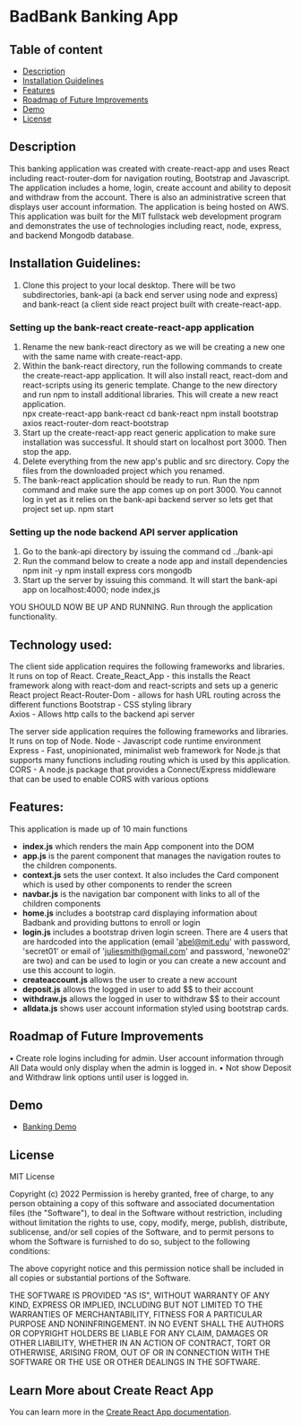 # BadBank Banking App

## Table of content

- [Description](#description)
- [Installation Guidelines](#installation)
- [Features](#features)
- [Roadmap of Future Improvements](#roadmap)
- [Demo](#demo)
- [License](#license)

## Description
This banking application was created with create-react-app and uses React including react-router-dom for navigation routing, Bootstrap and Javascript.  The application includes a home, login, create account and ability to deposit and withdraw from the account.   There is also an administrative screen that displays user account information.  The application is being hosted on AWS.   This application was built for the MIT fullstack web development program and demonstrates the use of technologies including react, node, express, and backend Mongodb database.

## Installation Guidelines: 
1) Clone this project to your local desktop.   There will be two subdirectories, bank-api (a back end server using node and express) and bank-react (a client side react project built with create-react-app.  

### Setting up the bank-react create-react-app application
1) Rename the new bank-react directory as we will be creating a new one with the same name with create-react-app.
2) Within the bank-react directory, run the following commands to create the create-react-app application.  It will also install react, react-dom and react-scripts using its generic template.  Change to the new directory and run npm to install additional libraries.   This will create a new react application.   
    npx create-react-app bank-react
    cd bank-react
    npm install bootstrap axios react-router-dom react-bootstrap
3) Start up the create-react-app react generic application to make sure installation was successful.  It should start on localhost port 3000.  Then stop the app.
4) Delete everything from the new app's public and src directory.   Copy the files from the downloaded project which you renamed.
5) The bank-react application should be ready to run.  Run the npm command and make sure the app comes up on port 3000.  You cannot log in yet as it relies on the bank-api backend server so lets get that project set up.
     npm start

### Setting up the node backend API server application
1) Go to the bank-api directory by issuing the command cd ../bank-api
2) Run the command below to create a node app and install dependencies
    npm init -y
    npm install express cors mongodb
3) Start up the server by issuing this command.   It will start the bank-api app on localhost:4000;
    node index,js

YOU SHOULD NOW BE UP AND RUNNING.  Run through the application functionality.  

## Technology used:
The client side application requires the following frameworks and libraries.   It runs on top of React.
    Create_React_App - this installs the React framework along with react-dom and react-scripts and sets up a generic React project
    React-Router-Dom - allows for hash URL routing across the different functions
    Bootstrap - CSS styling library    
    Axios - Allows http calls to the backend api server
    
The server side application requires the following frameworks and libraries.   It runs on top of Node.
    Node - Javascript code runtime environment 
    Express - Fast, unopinionated, minimalist web framework for Node.js that supports many functions including routing which is used by this application.
    CORS - A node.js package that provides a Connect/Express middleware that can be used to enable CORS with various options
     
## Features:
This application is made up of 10 main functions
  - <b>index.js</b> which renders the main App component into the DOM
  - <b>app.js</b> is the parent component that manages the navigation routes to the children components.
  - <b>context.js</b> sets the user context.  It also includes the Card component which is used by other components to render the screen
  - <b>navbar.js</b> is the navigation bar component with links to all of the children components
  - <b>home.js</b> includes a bootstrap card displaying information about Badbank and providing buttons to enroll or login
  - <b>login.js</b> includes a bootstrap driven login screen.   There are 4 users that are hardcoded into the application (email 'abel@mit.edu' with password, 'secret01' or email of 'juliesmith@gmail.com' and password, 'newone02' are two) and can be used to login or you can create a new account and use this account to login. 
  - <b>createaccount.js</b> allows the user to create a new account
  - <b>deposit.js</b> allows the logged in user to add $$ to their account
  - <b>withdraw.js</b> allows the logged in user to withdraw $$ to their account
  - <b>alldata.js</b> shows user account information styled using bootstrap cards.
 
## Roadmap of Future Improvements
•	Create role logins including for admin.  User account information through All Data would only display when the admin is logged in.
•	Not show Deposit and Withdraw link options until user is logged in.

## Demo
* [Banking Demo](http://pamela-archerbankingapplication.s3-website-us-west-1.amazonaws.com/)

## License

MIT License

Copyright (c) 2022
Permission is hereby granted, free of charge, to any person obtaining a copy of this software and associated documentation files (the "Software"), to deal in the Software without restriction, including without limitation the rights to use, copy, modify, merge, publish, distribute, sublicense, and/or sell copies of the Software, and to permit persons to whom the Software is furnished to do so, subject to the following conditions:

The above copyright notice and this permission notice shall be included in all copies or substantial portions of the Software.

THE SOFTWARE IS PROVIDED "AS IS", WITHOUT WARRANTY OF ANY KIND, EXPRESS OR IMPLIED, INCLUDING BUT NOT LIMITED TO THE WARRANTIES OF MERCHANTABILITY, FITNESS FOR A PARTICULAR PURPOSE AND NONINFRINGEMENT. IN NO EVENT SHALL THE AUTHORS OR COPYRIGHT HOLDERS BE LIABLE FOR ANY CLAIM, DAMAGES OR OTHER LIABILITY, WHETHER IN AN ACTION OF CONTRACT, TORT OR OTHERWISE, ARISING FROM, OUT OF OR IN CONNECTION WITH THE SOFTWARE OR THE USE OR OTHER DEALINGS IN THE SOFTWARE.

## Learn More about Create React App

You can learn more in the [Create React App documentation](https://facebook.github.io/create-react-app/docs/getting-started).

